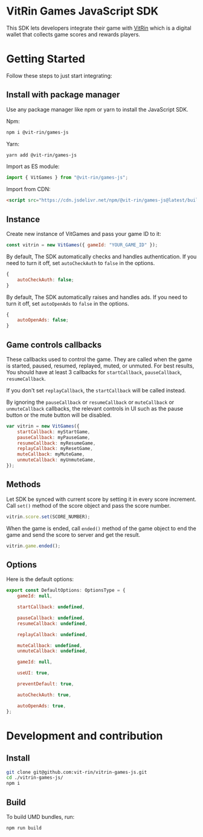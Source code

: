 # VitRin Games JavaScript SDK

This SDK lets developers integrate their game with [VitRin](https://vit-rin.com) which is a digital wallet that collects game scores and rewards players.

# Getting Started

Follow these steps to just start integrating:

## Install with package manager

Use any package manager like npm or yarn to install the JavaScript SDK.

Npm:

```bash
npm i @vit-rin/games-js
```

Yarn:

```bash
yarn add @vit-rin/games-js
```

Import as ES module:

```js
import { VitGames } from "@vit-rin/games-js";
```

Import from CDN:

```html
<script src="https://cdn.jsdelivr.net/npm/@vit-rin/games-js@latest/build/vitgames.browser.js"></script>
```

## Instance

Create new instance of VitGames and pass your game ID to it:

```js
const vitrin = new VitGames({ gameId: "YOUR_GAME_ID" });
```

By default, The SDK automatically checks and handles authentication. If you need to turn it off, set `autoCheckAuth` to `false` in the options.

```js
{
    autoCheckAuth: false;
}
```

By default, The SDK automatically raises and handles ads. If you need to turn it off, set `autoOpenAds` to `false` in the options.

```js
{
    autoOpenAds: false;
}
```

## Game controls callbacks

These callbacks used to control the game. They are called when the game is started, paused, resumed, replayed, muted, or unmuted.
For best results, You should have at least 3 callbacks for `startCallback`, `pauseCallback`, `resumeCallback`.

If you don't set `replayCallback`, the `startCallback` will be called instead.

By ignoring the `pauseCallback` or `resumeCallback` or `muteCallback` or `unmuteCallback` callbacks, the relevant controls in UI such as the pause button or the mute button will be disabled.

```js
var vitrin = new VitGames({
    startCallback: myStartGame,
    pauseCallback: myPauseGame,
    resumeCallback: myResumeGame,
    replayCallback: myResetGame,
    muteCallback: myMuteGame,
    unmuteCallback: myUnmuteGame,
});
```

## Methods

Let SDK be synced with current score by setting it in every score increment. Call `set()` method of the score object and pass the score number.

```js
vitrin.score.set(SCORE_NUMBER);
```

When the game is ended, call `ended()` method of the game object to end the game and send the score to server and get the result.

```js
vitrin.game.ended();
```

## Options

Here is the default options:

```js
export const DefaultOptions: OptionsType = {
    gameId: null,

    startCallback: undefined,

    pauseCallback: undefined,
    resumeCallback: undefined,

    replayCallback: undefined,

    muteCallback: undefined,
    unmuteCallback: undefined,

    gameId: null,

    useUI: true,

    preventDefault: true,

    autoCheckAuth: true,

    autoOpenAds: true,
};
```

# Development and contribution

## Install

```bash
git clone git@github.com:vit-rin/vitrin-games-js.git
cd ./vitrin-games-js/
npm i
```

## Build

To build UMD bundles, run:

```bash
npm run build
```

